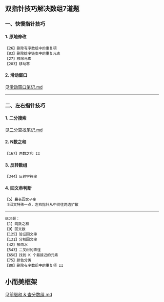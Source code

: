 ## 双指针技巧解决数组7道题

### 一、快慢指针技巧

#### 1. 原地修改
    【26】删除有序数组中的重复项
    【83】删除排序链表中的重复元素
    【27】移除元素
    【283】移动零
#### 2. 滑动窗口
见[滑动窗口笔记.md](1.滑动窗口.md)

---

### 二、左右指针技巧

#### 1. 二分搜索
见[二分查找笔记.md](2.二分搜索.md)

#### 2. N数之和
    【167】两数之和 II
    

#### 3. 反转数组
    【344】反转字符串

#### 4. 回文串判断
    【5】最长回文子串
     5回文特殊一点，左右指针从中间往两边扩散

----
    练习题：
    【1】两数之和
    【9】回文数
    【125】验证回文串
    【131】分割回文串
    【42】接雨水
    【543】二叉树的直径
    【658】找到 K 个最接近的元素
    【75】颜色分类
    【80】删除有序数组中的重复项 II

## 小而美框架
见[前缀和 & 查分数组.md](3.前缀和与差分数组.md)
